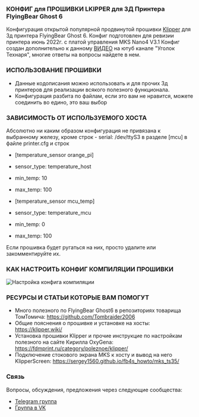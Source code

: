### КОНФИГ для ПРОШИВКИ LKIPPER для 3Д Принтера FlyingBear Ghost 6
Конфигурация открытой популярной продвинутой прошивки <a href="https://github.com/Klipper3d/klipper">Klipper</a> для 3д принтера FlyingBear Ghost 6.
Конфиг подготовлен для ревизии принтера июнь 2022г. с платой управления MKS Nano4 V3.1
Конфиг создан дополнительно к данному <a href="https://youtu.be/SGCftedVqmc">ВИДЕО</a> на ютуб канале "Уголок Технаря", многие ответы на вопросы найдете в нем.

### ИСПОЛЬЗОВАНИЕ ПРОШИВКИ
* Данные кодописания можно использовать и для прочих 3д принтеров для реализации всякого полезного функционала.
* Конфигурация разбита по файлам, если это вам не нравится, можете соединить во едино, это ваш выбор

### ЗАВИСИМОСТЬ ОТ ИСПОЛЬЗУЕМОГО ХОСТА
Абсолютно ни каким образом конфигурация не привязана к выбранному железу, кроме строк -
serial: /dev/ttyS3 в разделе [mcu] в файле printer.cfg
и строк 
* [temperature_sensor orange_pi]
* sensor_type: temperature_host
* min_temp: 10
* max_temp: 100

* [temperature_sensor mcu_temp]
* sensor_type: temperature_mcu
* min_temp: 0
* max_temp: 100

Если прошивка будет ругаться на них, просто удалите или закомментируйте их.

### КАК НАСТРОИТЬ КОНФИГ КОМПИЛЯЦИИ ПРОШИВКИ
![Настройка конфига компиляции](https://github.com/Technarrus/Klipper_FBG6/blob/main/menu_config.jpg)

### РЕСУРСЫ И СТАТЬИ КОТОРЫЕ ВАМ ПОМОГУТ
* Много полезного по FlyingBear Ghost6 в репозиториях товарища ТомТомича: https://github.com/Tombraider2006
* Общие пояснения о прошивке и установке на хосты: https://klipper.wiki/
* Установка прошивки Klipper и прочие инструкцие по настройкам полезного на сайте Кирилла OxyGena: https://fdmprint.ru/category/poleznoe/klipper/
* Подключение стокового экрана MKS к хосту и вывод на него KlipperScreen: https://sergey1560.github.io/fb4s_howto/mks_ts35/

### Связь
Вопросы, обсуждения, предложения через следующие сообщества:
* [Telegram группа](https://t.me/technarr)
* [Группа в VK](https://vk.com/technarrus)
